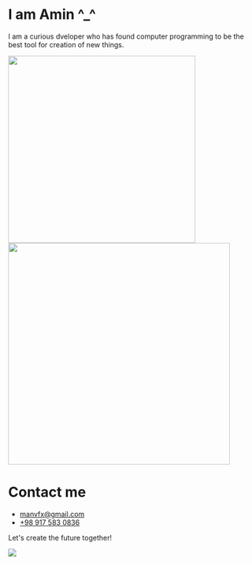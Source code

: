 # I am Amin ^\_^

I am a curious dveloper who has found computer programming to be the best tool for creation of new things.

<a href="https://github.com/manvfx">
  <img align="center" src="https://github-readme-stats.vercel.app/api/top-langs/?username=manvfx&langs_count=10&layout=compact" style="width: 380px; max-width: 100%;" />
</a>
<a href="https://github.com/manvfx">
  <img align="center" src="https://github-readme-stats.vercel.app/api?username=manvfx&show_icons=true&count_private=true" style="width: 450px; max-width: 100%;" />
</a>

# Contact me

- [manvfx@gmail.com](mailto:manvfx@gmail.com)
- [+98 917 583 0836](tel:+989175830836)

Let's create the future together!

![](https://komarev.com/ghpvc/?username=manvfx)
